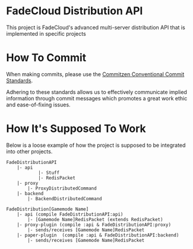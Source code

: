# FadeCloud Distribution API

This project is FadeCloud's advanced multi-server distribution API that is implemented in specific projects

# How To Commit

When making commits, please use the [Commitzen Conventional Commit Standards](https://github.com/commitizen/conventional-commit-types/blob/master/index.json).

Adhering to these standards allows us to effectively communicate implied information through commit messages which promotes
a great work ethic and ease-of-fixing issues.

# How It's Supposed To Work

Below is a loose example of how the project is supposed to be integrated into other projects.
```
FadeDistributionAPI
    |- api
            |- Stuff
            |- RedisPacket
    |- proxy
        |- ProxyDistributedCommand
    |- backend
        |- BackendDistributedCommand

FadeDistribution[Gamemode Name]
    |- api (compile FadeDistributionAPI:api)
        |- [Gamemode Name]RedisPacket (extends RedisPacket)
    |- proxy-plugin (compile :api & FadeDistributionAPI:proxy)
        |- sends/receives [Gamemode Name]RedisPacket
    |- paper-plugin  (compile :api & FadeDistributionAPI:backend)
        |- sends/receives [Gamemode Name]RedisPacket

```